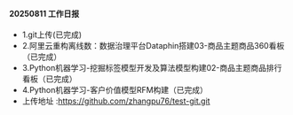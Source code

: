 #### 20250811 工作日报
* 1.git上传(已完成)
* 2.阿里云重构离线数：数据治理平台Dataphin搭建03-商品主题商品360看板（已完成）
* 3.Python机器学习-挖掘标签模型开发及算法模型构建02-商品主题商品排行看板（已完成）
* 4.Python机器学习-客户价值模型RFM构建（已完成）
* 上传地址 :https://github.com/zhangpu76/test-git.git